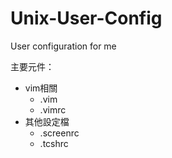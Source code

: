 # Unix-User-Config
User configuration for me

主要元件：
- vim相關
  - .vim
  - .vimrc
- 其他設定檔
  - .screenrc
  - .tcshrc
